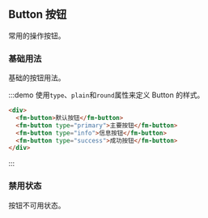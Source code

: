 ## Button 按钮
常用的操作按钮。

### 基础用法

基础的按钮用法。

:::demo 使用`type`、`plain`和`round`属性来定义 Button 的样式。

```html
<div>
  <fm-button>默认按钮</fm-button>
  <fm-button type="primary">主要按钮</fm-button>
  <fm-button type="info">信息按钮</fm-button>
  <fm-button type="success">成功按钮</fm-button>
</div>
```
:::

### 禁用状态

按钮不可用状态。